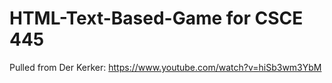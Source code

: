 # HTML-Text-Based-Game for CSCE 445
Pulled from Der Kerker: https://www.youtube.com/watch?v=hiSb3wm3YbM
